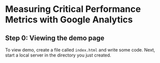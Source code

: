 # Measuring Critical Performance Metrics with Google Analytics

## Step 0: Viewing the demo page

To view demo, create a file called `index.html` and write some code. Next, start a local server in the directory you just created. 
